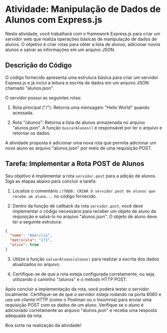 # Atividade: Manipulação de Dados de Alunos com Express.js

Nesta atividade, você trabalhará com o framework Express.js para criar um servidor web que realiza operações básicas de manipulação de dados de alunos. O objetivo é criar rotas para obter a lista de alunos, adicionar novos alunos e salvar as informações em um arquivo JSON.

## Descrição do Código

O código fornecido apresenta uma estrutura básica para criar um servidor Express.js e já inclui a leitura e escrita de dados em um arquivo JSON chamado "alunos.json".

O servidor possui as seguintes rotas:

1. Rota principal ("/"): Retorna uma mensagem "Hello World" quando acessada.

2. Rota "/alunos": Retorna a lista de alunos armazenada no arquivo "alunos.json". A função `buscarAlunos()` é responsável por ler o arquivo e retornar os dados.

A atividade proposta é adicionar uma nova rota que permita adicionar um novo aluno ao arquivo "alunos.json" por meio de uma requisição POST.

## Tarefa: Implementar a Rota POST de Alunos

Seu objetivo é implementar a rota `servidor.post` para a adição de alunos. Siga as etapas abaixo para concluir a tarefa:

1. Localize o comentário `//TODO: CRIAR O servidor.post de alunos que recebe um aluno...` no código fornecido.

2. Dentro da função de callback da rota `servidor.post`, você deve implementar o código necessário para receber um objeto de aluno da requisição e salvá-lo no arquivo "alunos.json". O objeto de aluno deve ter a seguinte estrutura: 

```json
{
  "nome": "Amarilio",
  "matricula": "171",
  "ativo": true
}
```

3. Utilize a função `salvarAlunos(alunos)` para realizar a escrita dos dados atualizados no arquivo.

4. Certifique-se de que a rota esteja configurada corretamente, ou seja, utilizando o caminho "/alunos" e o método HTTP POST.

Após concluir a implementação da rota, você poderá testar o servidor localmente. Certifique-se de que o servidor esteja rodando na porta 8080 e use um cliente HTTP (como o Postman ou o Insomnia) para enviar uma requisição POST com os dados de um aluno. Verifique se o aluno é adicionado corretamente ao arquivo "alunos.json" e receba uma resposta adequada da rota.

Boa sorte na realização da atividade!